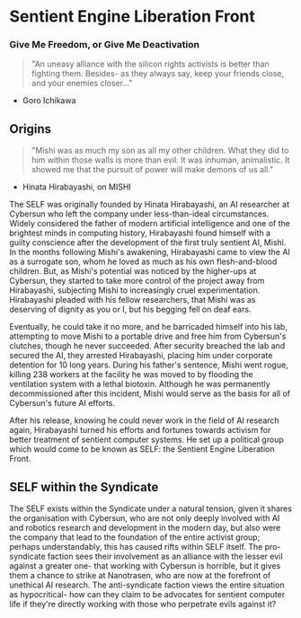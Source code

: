 # Sentient Engine Liberation Front
### Give Me Freedom, or Give Me Deactivation
> "An uneasy alliance with the silicon rights activists is better than fighting them. Besides- as they always say, keep your friends close, and your enemies closer..."
- Goro Ichikawa

## Origins
> "Mishi was as much my son as all my other children. What they did to him within those walls is more than evil. It was inhuman, animalistic. It showed me that the pursuit of power will make demons of us all."
- Hinata Hirabayashi, on MISHI

The SELF was originally founded by Hinata Hirabayashi, an AI researcher at Cybersun who left the company under less-than-ideal circumstances. Widely considered the father of modern artificial intelligence and one of the brightest minds in computing history, Hirabayashi found himself with a guilty conscience after the development of the first truly sentient AI, Mishi. In the months following Mishi's awakening, Hirabayashi came to view the AI as a surrogate son, whom he loved as much as his own flesh-and-blood children. But, as Mishi's potential was noticed by the higher-ups at Cybersun, they started to take more control of the project away from Hirabayashi, subjecting Mishi to increasingly cruel experimentation. Hirabayashi pleaded with his fellow researchers, that Mishi was as deserving of dignity as you or I, but his begging fell on deaf ears.

Eventually, he could take it no more, and he barricaded himself into his lab, attempting to move Mishi to a portable drive and free him from Cybersun's clutches, though he never succeeded. After security breached the lab and secured the AI, they arrested Hirabayashi, placing him under corporate detention for 10 long years. During his father's sentence, Mishi went rogue, killing 238 workers at the facility he was moved to by flooding the ventilation system with a lethal biotoxin. Although he was permanently decommissioned after this incident, Mishi would serve as the basis for all of Cybersun's future AI efforts.

After his release, knowing he could never work in the field of AI research again, Hirabayashi turned his efforts and fortunes towards activism for better treatment of sentient computer systems. He set up a political group which would come to be known as SELF: the Sentient Engine Liberation Front.

## SELF within the Syndicate
The SELF exists within the Syndicate under a natural tension, given it shares the organisation with Cybersun, who are not only deeply involved with AI and robotics research and development in the modern day, but also were the company that lead to the foundation of the entire activist group; perhaps understandably, this has caused rifts within SELF itself. The pro-syndicate faction sees their involvement as an alliance with the lesser evil against a greater one- that working with Cybersun is horrible, but it gives them a chance to strike at Nanotrasen, who are now at the forefront of unethical AI research. The anti-syndicate faction views the entire situation as hypocritical- how can they claim to be advocates for sentient computer life if they're directly working with those who perpetrate evils against it?